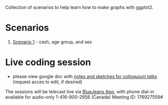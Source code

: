 Collection of scenarios to help learn how to make graphs with ggplot2. 


# Scenarios

1. [Scenario 1][scenario1] - cash, age group, and sex 

[scenario1]:https://raw.githack.com/dss-ialh/graph-making-scenarios/master/analysis/scenario-1/scenario-1.html


# Live coding session

- please view google doc with [notes and sketches for colloquium talks][notes_talks] (request acces to edit, if desired)

The sessions will be telecast live via [BlueJeans App][bluejeans], with phone dial-in available for audio-only 1-416-900-2956 (Canada)  Meeting ID: 176927559#




[notes_talks]:https://docs.google.com/document/d/15SYHa7mftXQk8qyGJ9aT26kQOjbCqtzrg6IS68Foflc/edit?usp=sharing


[bluejeans]:https://bluejeans.com/176927559?src=textEmail
